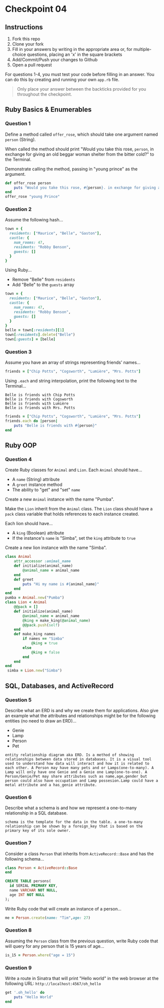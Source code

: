 # Checkpoint 04

## Instructions

1. Fork this repo
2. Clone your fork
3. Fill in your answers by writing in the appropriate area or, for multiple-choice questions, placing an 'x' in the square brackets
4. Add/Commit/Push your changes to Github
5. Open a pull request

For questions 1-4, you must test your code before filling in an answer. You can do this by creating and running your own `app.rb` file.

> Only place your answer between the backticks provided for you throughout the checkpoint.

## Ruby Basics & Enumerables

### Question 1

Define a method called `offer_rose`, which should take one argument named `person` (String).

When called the method should print "Would you take this rose, `person`, in exchange for giving an old beggar woman shelter from the bitter cold?" to the Terminal.

Demonstrate calling the method, passing in "young prince" as the argument.

```rb
def offer_rose person
	puts "Would you take this rose, #{person}. in exchange for giving an old beggar woman shelter from the bitter cold?"
end
offer_rose "young Prince"
```

### Question 2

Assume the following hash...

```ruby
town = {
  residents: ["Maurice", "Belle", "Gaston"],
  castle: {
    num_rooms: 47,
    residents: "Robby Benson",
    guests: []
  }
}
```

Using Ruby...
- Remove "Belle" from `residents`
- Add "Belle" to the `guests` array

```rb
town = {
  residents: ["Maurice", "Belle", "Gaston"],
  castle: {
    num_rooms: 47,
    residents: "Robby Benson",
    guests: []
  }
}
belle = town[:residents][1]
town[:residents].delete("Belle")
town[:guests] = [belle]

```

### Question 3

Assume you have an array of strings representing friends' names...

```rb
friends = ["Chip Potts", "Cogsworth", "Lumière", "Mrs. Potts"]
```

Using `.each` and string interpolation, print the following text to the Terminal...

```
Belle is friends with Chip Potts
Belle is friends with Cogsworth
Belle is friends with Lumière
Belle is friends with Mrs. Potts
```

```rb
friends = ["Chip Potts", "Cogsworth", "Lumière", "Mrs. Potts"]
friends.each do |person|
	puts "Belle is friends with #{person}"
end
```

## Ruby OOP

### Question 4

Create Ruby classes for `Animal` and `Lion`. Each `Animal` should have...
- A `name` (String) attribute
- A `greet` instance method
- The ability to "get" and "set" `name`

Create a new `Animal` instance with the name "Pumba".

Make the `Lion` inherit from the `Animal` class. The `Lion` class should have a `pack` class variable that holds references to each instance created.

Each lion should have...
- A `king` (Boolean) attribute
- If the instance's `name` is "Simba", set the `king` attribute to `true`

Create a new lion instance with the name "Simba".

```rb
class Animal
	attr_accessor :animal_name
	def initialize(animal_name)
		@animal_name = animal_name
	end
	def greet
		puts "Hi my name is #{animal_name}"
	end
end
pumba = Animal.new("Pumba")
class Lion < Animal
	@@pack = []
	def initialize(animal_name)
		@animal_name = animal_name
		@king = make_king(@animal_name)
		@@pack.push(self)
	end
	def make_king names
		if names == "Simba"
			@king = true
		else
			@king = false
		end
	end
end
 simba = Lion.new("Simba")
```

## SQL, Databases, and ActiveRecord

### Question 5

Describe what an ERD is and why we create them for applications. Also give an
example what the attributes and relationships might be for the following
entities (no need to draw an ERD)...
- Genie
- Lamp
- Person
- Pet

```
entity relationship diagram aka ERD. Is a method of showing relationships between data stored in databases. It is a visual tool used to understand how data will interact and how it is related to each other. A Person may have many pets and or Lamps(one-to-many). A Lamp will only have one Genie and a Genie one Lamp(one-to-one). A Person/Genie/Pet may share attributes such as name,age,gender but person could also have occupation and Lamp possesion.Lamp could have a metal attribute and a has_genie attribute.
```

### Question 6

Describe what a schema is and how we represent a one-to-many relationship in a
SQL database.

```
schema is the template for the data in the table. a one-to-many relationship can be shown by a foreign_key that is based on the primary key of its sole owner.
```

### Question 7

Consider a class `Person` that inherits from `ActiveRecord::Base` and has the following schema...

```rb
class Person < ActiveRecord::Base
end
```

```sql
CREATE TABLE persons(
  id SERIAL PRIMARY KEY,
  name VARCHAR NOT NULL,
  age INT NOT NULL
);
```

Write Ruby code that will create an instance of a person...

```rb
me = Person.create(name: "Tim",age: 27)
```

### Question 8

Assuming the `Person` class from the previous question, write Ruby code that will query for any person that is 15 years of age...

```rb
is_15 = Person.where("age = 15")
```

### Question 9

Write a route in Sinatra that will print "Hello world" in the web browser at the following URL: `http://localhost:4567/oh_hello`

```rb
get '.oh_hello' do
	puts "Hello World"
end
```
